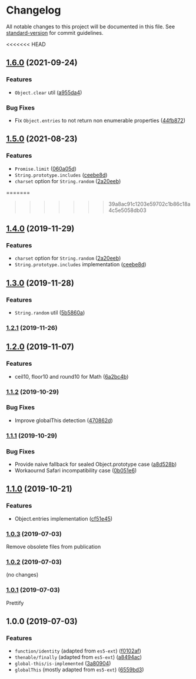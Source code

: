 # Changelog

All notable changes to this project will be documented in this file. See [standard-version](https://github.com/conventional-changelog/standard-version) for commit guidelines.

<<<<<<< HEAD
## [1.6.0](https://github.com/medikoo/es5-ext/compare/v1.5.0...v1.6.0) (2021-09-24)

### Features

- `Object.clear` util ([a955da4](https://github.com/medikoo/es5-ext/commit/a955da41e65a25ad87a46234bae065f096abd1d2))

### Bug Fixes

- Fix `Object.entries` to not return non enumerable properties ([44fb872](https://github.com/medikoo/es5-ext/commit/44fb87266617378d2f47a1a5baad6280bf6298a8))

## [1.5.0](https://github.com/medikoo/es5-ext/compare/v1.3.0...v1.5.0) (2021-08-23)

### Features

- `Promise.limit` ([060a05d](https://github.com/medikoo/es5-ext/commit/060a05d4751cd291c6dd7641f5a73ba9338ea7ab))
- `String.prototype.includes` ([ceebe8d](https://github.com/medikoo/es5-ext/commit/ceebe8dfd6f479d6a7e7b6cd79369291869ee2dd))
- `charset` option for `String.random` ([2a20eeb](https://github.com/medikoo/es5-ext/commit/2a20eebc5ae784e5c1aacd2c54433fe92a9464c9))

=======
>>>>>>> 39a8ac91c1203e59702c1b86c18a4c5e5058db03
## [1.4.0](https://github.com///compare/v1.3.0...v1.4.0) (2019-11-29)

### Features

- `charset` option for `String.random` ([2a20eeb](https://github.com///commit/2a20eebc5ae784e5c1aacd2c54433fe92a9464c9))
- `String.prototype.includes` implementation ([ceebe8d](https://github.com///commit/ceebe8dfd6f479d6a7e7b6cd79369291869ee2dd))

## [1.3.0](https://github.com///compare/v1.2.1...v1.3.0) (2019-11-28)

### Features

- `String.random` util ([5b5860a](https://github.com///commit/5b5860ac545b05f00527e00295fdb4f97e4a4e5b))

### [1.2.1](https://github.com///compare/v1.2.0...v1.2.1) (2019-11-26)

## [1.2.0](https://github.com/medikoo/ext/compare/v1.1.2...v1.2.0) (2019-11-07)

### Features

- ceil10, floor10 and round10 for Math ([6a2bc4b](https://github.com/medikoo/ext/commit/6a2bc4b))

### [1.1.2](https://github.com/medikoo/ext/compare/v1.1.1...v1.1.2) (2019-10-29)

### Bug Fixes

- Improve globalThis detection ([470862d](https://github.com/medikoo/ext/commit/470862d))

### [1.1.1](https://github.com/medikoo/ext/compare/v1.1.0...v1.1.1) (2019-10-29)

### Bug Fixes

- Provide naive fallback for sealed Object.prototype case ([a8d528b](https://github.com/medikoo/ext/commit/a8d528b))
- Workaournd Safari incompatibility case ([0b051e6](https://github.com/medikoo/ext/commit/0b051e6))

## [1.1.0](https://github.com/medikoo/ext/compare/v1.0.3...v1.1.0) (2019-10-21)

### Features

- Object.entries implementation ([cf51e45](https://github.com/medikoo/ext/commit/cf51e45))

### [1.0.3](https://github.com/medikoo/ext/compare/v1.0.1...v1.0.3) (2019-07-03)

Remove obsolete files from publication

### [1.0.2](https://github.com/medikoo/ext/compare/v1.0.1...v1.0.2) (2019-07-03)

(no changes)

### [1.0.1](https://github.com/medikoo/ext/compare/v1.0.0...v1.0.1) (2019-07-03)

Prettify

## 1.0.0 (2019-07-03)

### Features

- `function/identity` (adapted from `es5-ext`) ([f0102af](https://github.com/medikoo/ext/commit/f0102af))
- `thenable/finally` (adapted from `es5-ext`) ([a8494ac](https://github.com/medikoo/ext/commit/a8494ac))
- `global-this/is-implemented` ([3a80904](https://github.com/medikoo/ext/commit/3a80904))
- `globalThis` (mostly adapted from `es5-ext`) ([6559bd3](https://github.com/medikoo/ext/commit/6559bd3))
